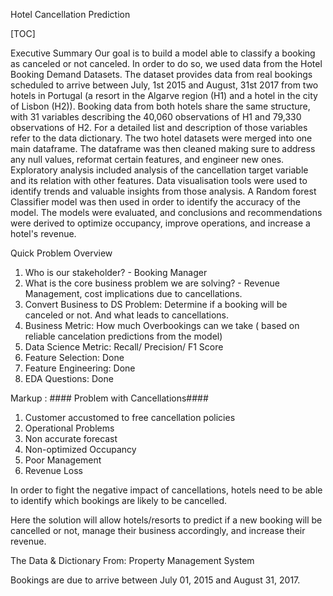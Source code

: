 Hotel Cancellation Prediction

[TOC]

Executive Summary
Our goal is to build a model able to classify a booking as canceled or not canceled. In order to do so, we used data from the Hotel Booking Demand Datasets. The dataset provides data from real bookings scheduled to arrive between July, 1st 2015 and August, 31st 2017 from two hotels in Portugal (a resort in the Algarve region (H1) and a hotel in the city of Lisbon (H2)). Booking data from both hotels share the same structure, with 31 variables describing the 40,060 observations of H1 and 79,330 observations of H2. For a detailed list and description of those variables refer to the data dictionary. The two hotel datasets were merged into one main dataframe. The dataframe was then cleaned making sure to address any null values, reformat certain features, and engineer new ones. Exploratory analysis included analysis of the cancellation target variable and its relation with other features. Data visualisation tools were used to identify trends and valuable insights from those analysis. A Random forest Classifier model was then used in order to identify the accuracy of the model. The models were evaluated, and conclusions and recommendations were derived to optimize occupancy, improve operations, and increase a hotel's revenue.

Quick Problem Overview
1. Who is our stakeholder? - Booking Manager
2. What is the core business problem we are solving? - Revenue Management, cost implications due to cancellations.
3. Convert Business to DS Problem: Determine if a booking will be canceled or not. And what leads to cancellations.
4. Business Metric: How much Overbookings can we take ( based on reliable cancelation predictions from the model)
5. Data Science Metric: Recall/ Precision/ F1 Score
6. Feature Selection: Done
7. Feature Engineering: Done
8. EDA Questions: Done

Markup :  #### Problem with Cancellations####

1. Customer accustomed to free cancellation policies
2. Operational Problems
3. Non accurate forecast
4. Non-optimized Occupancy
5. Poor Management
6. Revenue Loss

In order to fight the negative impact of cancellations, hotels need to be able to identify which bookings are likely to be cancelled.

Here the solution will allow hotels/resorts to predict if a new booking will be cancelled or not, manage their business accordingly, and increase their revenue.

The Data & Dictionary
From: Property Management System

Bookings are due to arrive between July 01, 2015 and August 31, 2017.

